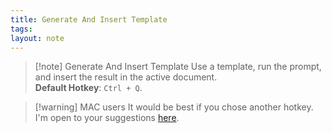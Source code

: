 ```yaml
---
title: Generate And Insert Template
tags: 
layout: note 
---
```


> [!note] Generate And Insert Template
> Use a template, run the prompt, and insert the result in the active document.  
> **Default Hotkey**:  `Ctrl + Q`.

> [!warning] MAC users
> It would be best if you chose another hotkey. I'm open to your suggestions [here](https://github.com/nhaouari/obsidian-textgenerator-plugin/issues/23).
> 
